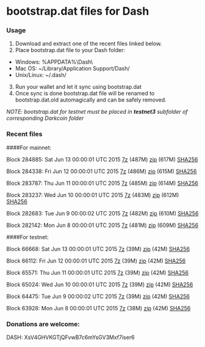 # bootstrap.dat files for Dash

### Usage

1. Download and extract one of the recent files linked below.
2. Place bootstrap.dat file to your Dash folder:
 - Windows: %APPDATA%\Dash\
 - Mac OS: ~/Library/Application Support/Dash/
 - Unix/Linux: ~/.dash/
3. Run your wallet and let it sync using bootstrap.dat
4. Once sync is done bootstrap.dat file will be renamed to bootstrap.dat.old automagically and can be safely removed.

_NOTE: bootstrap.dat for testnet must be placed in **testnet3** subfolder of corresponding Darkcoin folder_

### Recent files

####For mainnet:

Block 284885: Sat Jun 13 00:00:01 UTC 2015 [7z](https://transfer.sh/18V7hm/bootstrap.dat.20150613.7z) (487M) [zip](https://transfer.sh/qK1KJ/bootstrap.dat.20150613.zip) (617M) [SHA256](https://transfer.sh/15YPuz/sha256.txt)

Block 284338: Fri Jun 12 00:00:01 UTC 2015 [7z](https://transfer.sh/To9SX/bootstrap.dat.20150612.7z) (486M) [zip](https://transfer.sh/Beo6D/bootstrap.dat.20150612.zip) (615M) [SHA256](https://transfer.sh/mCfv6/sha256.txt)

Block 283787: Thu Jun 11 00:00:01 UTC 2015 [7z](https://transfer.sh/2HpDT/bootstrap.dat.20150611.7z) (485M) [zip](https://transfer.sh/RrJQG/bootstrap.dat.20150611.zip) (614M) [SHA256](https://transfer.sh/17x5B2/sha256.txt)

Block 283237: Wed Jun 10 00:00:01 UTC 2015 [7z](https://transfer.sh/MJNbY/bootstrap.dat.20150610.7z) (483M) [zip](https://transfer.sh/H0CxN/bootstrap.dat.20150610.zip) (612M) [SHA256](https://transfer.sh/1e5bp2/sha256.txt)

Block 282683: Tue Jun  9 00:00:02 UTC 2015 [7z](https://transfer.sh/qsZsR/bootstrap.dat.20150609.7z) (482M) [zip](https://transfer.sh/aHe9Z/bootstrap.dat.20150609.zip) (610M) [SHA256](https://transfer.sh/YbiQv/sha256.txt)

Block 282142: Mon Jun  8 00:00:01 UTC 2015 [7z](https://transfer.sh/cy9kP/bootstrap.dat.20150608.7z) (481M) [zip](https://transfer.sh/xHc1d/bootstrap.dat.20150608.zip) (609M) [SHA256](https://transfer.sh/mVHGN/sha256.txt)

####For testnet:

Block 66668: Sat Jun 13 00:00:01 UTC 2015 [7z](https://transfer.sh/10iUcv/bootstrap.dat.20150613.7z) (39M) [zip](https://transfer.sh/w8ob5/bootstrap.dat.20150613.zip) (42M) [SHA256](https://transfer.sh/1g5skE/sha256.txt)

Block 66112: Fri Jun 12 00:00:01 UTC 2015 [7z](https://transfer.sh/QNvo5/bootstrap.dat.20150612.7z) (39M) [zip](https://transfer.sh/1a3cPl/bootstrap.dat.20150612.zip) (42M) [SHA256](https://transfer.sh/1fBiRf/sha256.txt)

Block 65571: Thu Jun 11 00:00:01 UTC 2015 [7z](https://transfer.sh/L7Syl/bootstrap.dat.20150611.7z) (39M) [zip](https://transfer.sh/FOPSr/bootstrap.dat.20150611.zip) (42M) [SHA256](https://transfer.sh/949XA/sha256.txt)

Block 65024: Wed Jun 10 00:00:01 UTC 2015 [7z](https://transfer.sh/1dxQL3/bootstrap.dat.20150610.7z) (39M) [zip](https://transfer.sh/a6ahS/bootstrap.dat.20150610.zip) (42M) [SHA256](https://transfer.sh/Se7RR/sha256.txt)

Block 64475: Tue Jun  9 00:00:02 UTC 2015 [7z](https://transfer.sh/nujYr/bootstrap.dat.20150609.7z) (39M) [zip](https://transfer.sh/icXjw/bootstrap.dat.20150609.zip) (42M) [SHA256](https://transfer.sh/rUIDY/sha256.txt)

Block 63928: Mon Jun  8 00:00:01 UTC 2015 [7z](https://transfer.sh/D3iF7/bootstrap.dat.20150608.7z) (38M) [zip](https://transfer.sh/vupHH/bootstrap.dat.20150608.zip) (42M) [SHA256](https://transfer.sh/IFHkg/sha256.txt)

### Donations are welcome:

DASH: XsV4GHVKGTjQFvwB7c6mYsGV3Mxf7iser6
